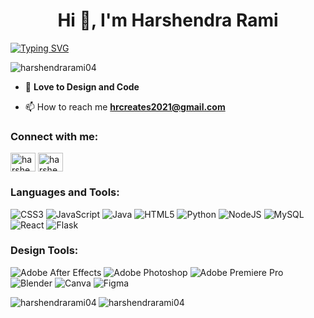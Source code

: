 <h1 align="center">Hi 👋, I'm Harshendra Rami</h1>
<a align="center" href="https://git.io/typing-svg"><img src="https://readme-typing-svg.demolab.com?font=Fira+Code&pause=1000&width=480&lines=A+passionate+Coder+and+creative+Designer" alt="Typing SVG" /></a>

<p align="left"> <img src="https://komarev.com/ghpvc/?username=harshendrarami04&label=Profile%20views&color=0e75b6&style=flat" alt="harshendrarami04" /> </p>

- 🤝 **Love to Design and Code**

- 📫 How to reach me **hrcreates2021@gmail.com**

<h3 align="left">Connect with me:</h3>
<p align="left">
<a href="https://linkedin.com/in/harshendra-rami" target="blank"><img align="center" src="https://raw.githubusercontent.com/rahuldkjain/github-profile-readme-generator/master/src/images/icons/Social/linked-in-alt.svg" alt="harshendra-rami" height="30" width="40" /></a>
<a href="https://www.behance.net/harshendrarami" target="blank"><img align="center" src="https://raw.githubusercontent.com/rahuldkjain/github-profile-readme-generator/master/src/images/icons/Social/behance.svg" alt="harshendrarami" height="30" width="40" /></a>
</p>

<h3 align="left">Languages and Tools:</h3>
<p>
  <img src="https://img.shields.io/badge/css3-%231572B6.svg?style=for-the-badge&logo=css3&logoColor=white" alt="CSS3" />
  <img src="https://img.shields.io/badge/javascript-%23323330.svg?style=for-the-badge&logo=javascript&logoColor=%23F7DF1E" alt="JavaScript" />
  <img src="https://img.shields.io/badge/java-%23ED8B00.svg?style=for-the-badge&logo=openjdk&logoColor=white" alt="Java" />
  <img src="https://img.shields.io/badge/html5-%23E34F26.svg?style=for-the-badge&logo=html5&logoColor=white" alt="HTML5" />
  <img src="https://img.shields.io/badge/python-3670A0?style=for-the-badge&logo=python&logoColor=ffdd54" alt="Python" />
  <img src="https://img.shields.io/badge/node.js-6DA55F?style=for-the-badge&logo=node.js&logoColor=white" alt="NodeJS" />
  <img src="https://img.shields.io/badge/mysql-4479A1.svg?style=for-the-badge&logo=mysql&logoColor=white" alt="MySQL" />
  <img src="https://img.shields.io/badge/react-%2320232a.svg?style=for-the-badge&logo=react&logoColor=%2361DAFB" alt="React" />
  <img src="https://img.shields.io/badge/flask-%23000.svg?style=for-the-badge&logo=flask&logoColor=white" alt="Flask" />
</p>

<h3 align="left">Design Tools:</h3>
<p>
  <img src="https://img.shields.io/badge/Adobe%20After%20Effects-9999FF.svg?style=for-the-badge&logo=Adobe%20After%20Effects&logoColor=white" alt="Adobe After Effects" />
  <img src="https://img.shields.io/badge/adobe%20photoshop-%2331A8FF.svg?style=for-the-badge&logo=adobe%20photoshop&logoColor=white" alt="Adobe Photoshop" />
  <img src="https://img.shields.io/badge/Adobe%20Premiere%20Pro-9999FF.svg?style=for-the-badge&logo=Adobe%20Premiere%20Pro&logoColor=white" alt="Adobe Premiere Pro" />
  <img src="https://img.shields.io/badge/blender-%23F5792A.svg?style=for-the-badge&logo=blender&logoColor=white" alt="Blender" />
  <img src="https://img.shields.io/badge/Canva-%2300C4CC.svg?style=for-the-badge&logo=Canva&logoColor=white" alt="Canva" />
  <img src="https://img.shields.io/badge/figma-%23F24E1E.svg?style=for-the-badge&logo=figma&logoColor=white" alt="Figma" />

</p>


<p><img align="left" src="https://github-readme-stats.vercel.app/api/top-langs?username=harshendrarami04&show_icons=true&theme=radical&locale=en&layout=compact" alt="harshendrarami04" /></p>


<p><img align="center" src="https://github-readme-streak-stats.herokuapp.com/?user=harshendrarami04&theme=highcontrast" alt="harshendrarami04" /></p>


